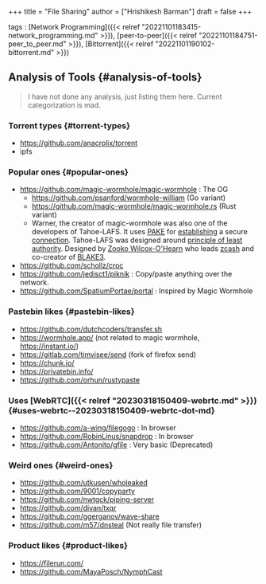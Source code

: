 +++
title = "File Sharing"
author = ["Hrishikesh Barman"]
draft = false
+++

tags
: [Network Programming]({{< relref "20221101183415-network_programming.md" >}}), [peer-to-peer]({{< relref "20221101184751-peer_to_peer.md" >}}), [Bittorrent]({{< relref "20221101190102-bittorrent.md" >}})


## Analysis of Tools {#analysis-of-tools}

> I have not done any analysis, just listing them here. Current categorization is mad.


### Torrent types {#torrent-types}

-   <https://github.com/anacrolix/torrent>
-   ipfs


### Popular ones {#popular-ones}

-   <https://github.com/magic-wormhole/magic-wormhole> : The OG
    -   <https://github.com/psanford/wormhole-william> (Go variant)
    -   <https://github.com/magic-wormhole/magic-wormhole.rs> (Rust variant)
    -   Warner, the creator of magic-wormhole was also one of the developers of Tahoe-LAFS. It uses [PAKE](https://blog.cryptographyengineering.com/2018/10/19/lets-talk-about-pake/) for [establishing](https://lwn.net/Articles/692061/) a secure [connection](https://github.com/warner/magic-wormhole/issues/348). Tahoe-LAFS was designed around [principle of least authority](https://en.wikipedia.org/wiki/Principle_of_least_privilege). Designed by [Zooko Wilcox-O'Hearn](https://en.wikipedia.org/wiki/Zooko_Wilcox-O'Hearn) who leads [zcash](https://en.wikipedia.org/wiki/Zcash) and co-creator of [BLAKE3](https://en.wikipedia.org/wiki/BLAKE_(hash_function)#BLAKE3).
-   <https://github.com/schollz/croc>
-   <https://github.com/jedisct1/piknik> :  Copy/paste anything over the network.
-   <https://github.com/SpatiumPortae/portal> : Inspired by Magic Wormhole


### Pastebin likes {#pastebin-likes}

-   <https://github.com/dutchcoders/transfer.sh>
-   <https://wormhole.app/> (not related to magic wormhole, <https://instant.io/>)
-   <https://gitlab.com/timvisee/send> (fork of firefox send)
-   <https://chunk.io/>
-   <https://privatebin.info/>
-   <https://github.com/orhun/rustypaste>


### Uses [WebRTC]({{< relref "20230318150409-webrtc.md" >}}) {#uses-webrtc--20230318150409-webrtc-dot-md}

-   <https://github.com/a-wing/filegogo> : In browser
-   <https://github.com/RobinLinus/snapdrop> : In browser
-   <https://github.com/Antonito/gfile> : Very basic (Deprecated)


### Weird ones {#weird-ones}

-   <https://github.com/utkusen/wholeaked>
-   <https://github.com/9001/copyparty>
-   <https://github.com/nwtgck/piping-server>
-   <https://github.com/divan/txqr>
-   <https://github.com/ggerganov/wave-share>
-   <https://github.com/m57/dnsteal> (Not really file transfer)


### Product likes {#product-likes}

-   <https://filerun.com/>
-   <https://github.com/MayaPosch/NymphCast>
